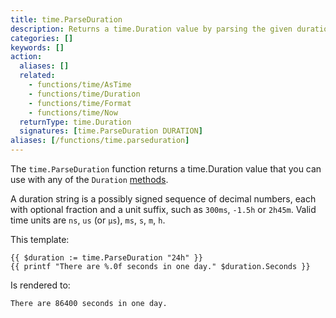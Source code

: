 ```yaml
---
title: time.ParseDuration
description: Returns a time.Duration value by parsing the given duration string.
categories: []
keywords: []
action:
  aliases: []
  related:
    - functions/time/AsTime
    - functions/time/Duration
    - functions/time/Format
    - functions/time/Now
  returnType: time.Duration
  signatures: [time.ParseDuration DURATION]
aliases: [/functions/time.parseduration]
---
```


The `time.ParseDuration` function returns a time.Duration value that you can use with any of the `Duration` [methods].


A duration string is a possibly signed sequence of decimal numbers, each with optional fraction and a unit suffix, such as `300ms`, `-1.5h` or `2h45m`. Valid time units are `ns`, `us` (or `µs`), `ms`, `s`, `m`, `h`.

This template:

```go-html-template
{{ $duration := time.ParseDuration "24h" }}
{{ printf "There are %.0f seconds in one day." $duration.Seconds }}
```

Is rendered to:

```text
There are 86400 seconds in one day.
```

[`time.Duration`]: https://pkg.go.dev/time#Duration
[methods]: /methods/duration
